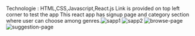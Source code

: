 Technologie : HTML,CSS,Javascript,React.js
Link is provided on top left corner to test the app
This react app has signup page and category section where user can choose among genres.![sapp1](https://github.com/abhisheksahu504/capstone-project/assets/96036672/72d2ffef-249f-4ce7-a0d2-f53ad0fd426f)
![sapp2](https://github.com/abhisheksahu504/capstone-project/assets/96036672/9160ec6c-c3ac-419e-b554-51417dbbbb80)
![browse-page](https://github.com/abhisheksahu504/superApp/assets/96036672/2f40c248-cd4e-4865-b022-3c6872ebbde8)
![suggestion-page](https://github.com/abhisheksahu504/superApp/assets/96036672/f78e2523-067c-4930-b564-bc6e95bb7bcf)
